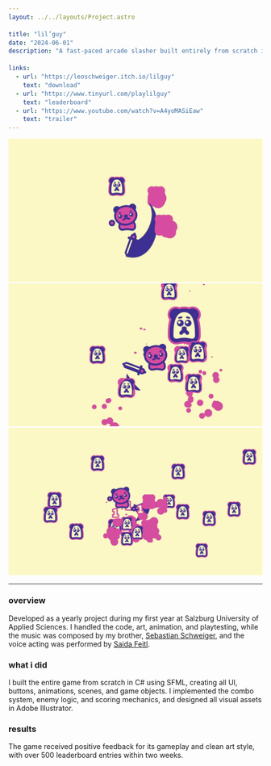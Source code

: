 ```yaml
---
layout: ../../layouts/Project.astro

title: "lil’guy"
date: "2024-06-01"
description: "A fast-paced arcade slasher built entirely from scratch in C# using SFML. Players control the lil’guy, performing combos to defeat enemies, rack up points, and compete on the online leaderboard."

links:
  - url: "https://leoschweiger.itch.io/lilguy"
    text: "download"
  - url: "https://www.tinyurl.com/playlilguy"
    text: "leaderboard"
  - url: "https://www.youtube.com/watch?v=A4yoMASiEaw"
    text: "trailer"
---
```


![](../../media/projects/lilguy_0.webp)
![](../../media/projects/lilguy_1.webp)
![](../../media/projects/lilguy_2.webp)

---

### overview
Developed as a yearly project during my first year at Salzburg University of Applied Sciences. I handled the code, art, animation, and playtesting, while the music was composed by my brother, [Sebastian Schweiger](https://www.schweigersebi.com/), and the voice acting was performed by [Saida Feitl](https://www.instagram.com/saidaftl).

### what i did
I built the entire game from scratch in C# using SFML, creating all UI, buttons, animations, scenes, and game objects. I implemented the combo system, enemy logic, and scoring mechanics, and designed all visual assets in Adobe Illustrator.

### results
The game received positive feedback for its gameplay and clean art style, with over 500 leaderboard entries within two weeks.